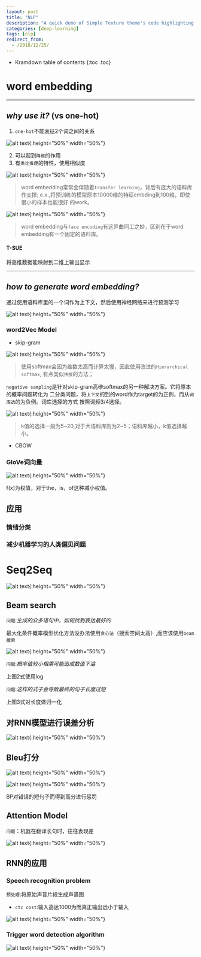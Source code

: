 ```yaml
---
layout: post
title: "NLP"
description: "A quick demo of Simple Texture theme's code highlighting features"
categories: [deep-learning]
tags: [nlp]
redirect_from:
  - /2018/12/25/
---
```


* Kramdown table of contents
{:toc .toc}

# word embedding
***
## ***why use it?*** (vs one-hot)
1. `one-hot`不能表征2个词之间的关系

![alt text](/assets/attached/pic1.PNG "embedding"){:height="50%" width="50%"}

2. 可以起到`降维`的作用
3. 有`类比推理`的特性，使用相似度

![alt text](/assets/attached/pic3.PNG "sim"){:height="50%" width="50%"}

> word embedding常常会伴随着`transfer learning`，背后有庞大的语料库作支撑;
e.x.,将预训练的模型原本10000维的特征embding到100维，即使很小的样本也能很好
的work。

>
![alt text](/assets/attached/pic2.PNG "face encoding"){:height="50%" width="50%"}
>
> word embedding与`face encoding`有这异曲同工之妙，区别在于word embedding有一个固定的语料库。

#### T-SUE
将高维数据能映射到二维上输出显示

***
## ***how to generate word embedding?***
通过使用语料库里的一个词作为上下文，然后使用神经网络来进行预测学习

![alt text](/assets/attached/pic4.PNG "generate"){:height="50%" width="50%"}

### word2Vec Model
* skip-gram

![alt text](/assets/attached/pic5.PNG "gram"){:height="50%" width="50%"}

> 使用softmax会因为维数太高而计算太慢，因此使用改进的`Hierarchical softmax`,
有点类似`快搜`的方法；

`negative sampling`是针对skip-gram高维softmax的另一种解决方案。它将原本的概率问题转化为
二分类问题，将`上下文`的到的word作为target的为正例，而从`词库选`的为负例。词库选择的方式
按照词频3/4选择。

![alt text](/assets/attached/pic6.PNG "sample"){:height="50%" width="50%"}
> k值的选择一般为5~20,对于大语料库则为2~5；语料库越小，k值选择越小。

* CBOW

### GloVe词向量
![alt text](/assets/attached/pic7.PNG "glove"){:height="50%" width="50%"}

f(x)为权值，对于the，is，of这种减小权值。

## 应用
### 情绪分类
### 减少机器学习的人类偏见问题

# Seq2Seq
![alt text](/assets/attached/pic12.PNG "translation"){:height="50%" width="50%"}

## Beam search
`问题`:_生成的众多语句中，如何找到表达最好的_

最大化条件概率模型优化方法没办法使用`贪心法`（搜索空间太高）,而应该使用`beam搜索`

![alt text](/assets/attached/pic13.PNG "translation"){:height="50%" width="50%"}

`问题`:_概率值较小相乘可能造成数值下溢_

上图2式使用log

`问题`:_这样的式子会导致最终的句子长度过短_

上图3式对长度做归一化

## 对RNN模型进行误差分析

![alt text](/assets/attached/pic14.PNG "translation"){:height="50%" width="50%"}

## Bleu打分

![alt text](/assets/attached/pic15.PNG "translation"){:height="50%" width="50%"}

![alt text](/assets/attached/pic16.PNG "translation"){:height="50%" width="50%"}

BP对错误的短句子而得到高分进行惩罚

## Attention Model

`问题`：机器在翻译长句时，往往表现差

![alt text](/assets/attached/pic20.PNG "attention"){:height="50%" width="50%"}

## RNN的应用

### Speech recognition problem

`预处理`:将原始声音片段生成声谱图

* `ctc cost`:输入高达1000为而真正输出远小于输入

![alt text](/assets/attached/pic21.PNG "attention"){:height="50%" width="50%"}
### Trigger word detection algorithm
![alt text](/assets/attached/pic22.PNG "attention"){:height="50%" width="50%"}
